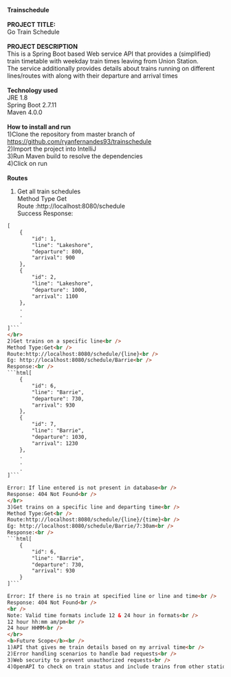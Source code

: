<b>Trainschedule</b><br />
</br>
<b>PROJECT TITLE: </b><br />
Go Train Schedule<br />
</br>
<b>PROJECT DESCRIPTION</b><br />
This is a Spring Boot based Web service API that provides a (simplified) train timetable with weekday train 
times leaving from Union Station.<br />
The service additionally provides details about trains running on different lines/routes with along with their departure and arrival times<br />
</br>
<b>Technology used</b><br />
JRE 1.8<br />
Spring Boot 2.7.11<br />
Maven 4.0.0<br />
</br>
<b>How to install and run</b><br />
1)Clone the repository from master branch of https://github.com/ryanfernandes93/trainschedule<br />
2)Import the project into IntelliJ<br />
3)Run Maven build to resolve the dependencies<br />
4)Click on run<br />
</br>
<b>Routes</b><br />
1) Get all train schedules<br />
Method Type Get<br />
Route :http://localhost:8080/schedule<br />
Success Response:<br />
```html
[
    {
        "id": 1,
        "line": "Lakeshore",
        "departure": 800,
        "arrival": 900
    },
    {
        "id": 2,
        "line": "Lakeshore",
        "departure": 1000,
        "arrival": 1100
    },
    .
	.
	.
]```
</br>
2)Get trains on a specific line<br />
Method Type:Get<br />
Route:http://localhost:8080/schedule/{line}<br />
Eg: http://localhost:8080/schedule/Barrie<br />
Response:<br />
```html[
    {
        "id": 6,
        "line": "Barrie",
        "departure": 730,
        "arrival": 930
    },
    {
        "id": 7,
        "line": "Barrie",
        "departure": 1030,
        "arrival": 1230
    },
    .
	.
	.
]```

Error: If line entered is not present in database<br />
Response: 404 Not Found<br />
</br>
3)Get trains on a specific line and departing time<br /> 
Method Type:Get<br />
Route:http://localhost:8080/schedule/{line}/{time}<br />
Eg: http://localhost:8080/schedule/Barrie/7:30am<br />
Response:<br />
```html[
    {
        "id": 6,
        "line": "Barrie",
        "departure": 730,
        "arrival": 930
    }
]```

Error: If there is no train at specified line or line and time<br />
Response: 404 Not Found<br />
<br />
Note: Valid time formats include 12 & 24 hour in formats<br />
12 hour hh:mm am/pm<br />
24 hour HHMM<br />
</br>
<b>Future Scope</b><br />
1)API that gives me train details based on my arrival time<br />
2)Error handling scenarios to handle bad requests<br />
3)Web security to prevent unauthorized requests<br />
4)OpenAPI to check on train status and include trains from other stations<br />

 